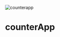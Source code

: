 ![counterapp](https://github.com/kazishamim71/counterApp/assets/120647540/9be4ca36-eadc-48af-b0db-344c679b1da8)
# counterApp
